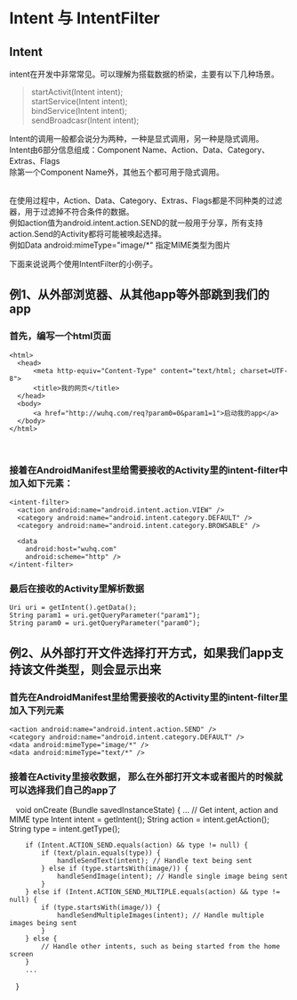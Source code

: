 # Intent 与 IntentFilter
## Intent
intent在开发中非常常见。可以理解为搭载数据的桥梁，主要有以下几种场景。
>startActivit(Intent intent);         
>startService(Intent intent);        
>bindService(Intent intent);            
>sendBroadcasr(Intent intent);          

Intent的调用一般都会说分为两种，一种是显式调用，另一种是隐式调用。         
Intent由6部分信息组成：Component Name、Action、Data、Category、Extras、Flags             
除第一个Component Name外，其他五个都可用于隐式调用。                               

在使用过程中，Action、Data、Category、Extras、Flags都是不同种类的过滤器，用于过滤掉不符合条件的数据。                            
例如action值为android.intent.action.SEND的就一般用于分享，所有支持action.Send的Activity都将可能被唤起选择。        
例如Data  android:mimeType="image/*"  指定MIME类型为图片                  

下面来说说两个使用IntentFilter的小例子。

## 例1、从外部浏览器、从其他app等外部跳到我们的app
### 首先，编写一个html页面

    <html>
      <head>
          <meta http-equiv="Content-Type" content="text/html; charset=UTF-8">
          <title>我的网页</title>
      </head>
      <body>
          <a href="http://wuhq.com/req?param0=0&param1=1">启动我的app</a>
      </body>
    </html>
                    
           
### 接着在AndroidManifest里给需要接收的Activity里的intent-filter中加入如下元素： 
    <intent-filter>
      <action android:name="android.intent.action.VIEW" />
      <category android:name="android.intent.category.DEFAULT" />
      <category android:name="android.intent.category.BROWSABLE" />

      <data
        android:host="wuhq.com" 
        android:scheme="http" />
    </intent-filter>

### 最后在接收的Activity里解析数据
    Uri uri = getIntent().getData();  
    String param1 = uri.getQueryParameter("param1");  
    String param0 = uri.getQueryParameter("param0");
    
    
## 例2、从外部打开文件选择打开方式，如果我们app支持该文件类型，则会显示出来
### 首先在AndroidManifest里给需要接收的Activity里的intent-filter里加入下列元素
    <action android:name="android.intent.action.SEND" />
    <category android:name="android.intent.category.DEFAULT" />
    <data android:mimeType="image/*" />
    <data android:mimeType="text/*" />  

### 接着在Activity里接收数据， 那么在外部打开文本或者图片的时候就可以选择我们自己的app了
    void onCreate (Bundle savedInstanceState) {
        ...
        // Get intent, action and MIME type
        Intent intent = getIntent();
        String action = intent.getAction();
        String type = intent.getType();

        if (Intent.ACTION_SEND.equals(action) && type != null) {
            if (text/plain.equals(type)) {
                handleSendText(intent); // Handle text being sent
            } else if (type.startsWith(image/)) {
                handleSendImage(intent); // Handle single image being sent
            }
        } else if (Intent.ACTION_SEND_MULTIPLE.equals(action) && type != null) {
            if (type.startsWith(image/)) {
                handleSendMultipleImages(intent); // Handle multiple images being sent
            }
        } else {
            // Handle other intents, such as being started from the home screen
        }
        ...
    }
